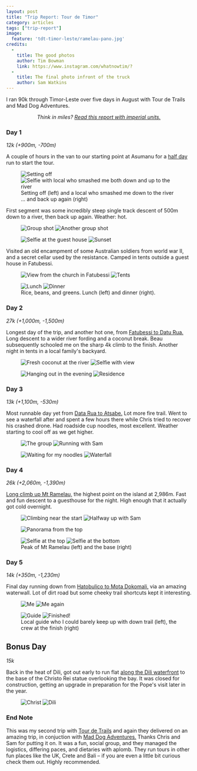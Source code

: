 ```yaml
---
layout: post
title: "Trip Report: Tour de Timor"
category: articles
tags: ["trip-report"]
image:
  feature: 'tdt-timor-leste/ramelau-pano.jpg'
credits:
  -
    title: The good photos
    author: Tim Bowman
    link: https://www.instagram.com/whatnowtim/?
  -
    title: The final photo infront of the truck
    author: Sam Watkins
---
```


I ran <span data-alt='55mi'>90k</span> through Timor-Leste over five days in August with Tour de Trails and Mad Dog Adventures.

<center><em>
<span data-alt="Think in kays?">Think in miles?</span> <a data-alt-href="?" href="?imperial=true">Read this report with <span data-alt="metric">imperial</span> units.</a>
</em></center>

### Day 1

<em><span data-alt="7mi (+2,950ft, -2,300ft)">12k (+900m, -700m)</span></em>

A couple of hours in the van to our starting point at Asumanu for a <a href="https://www.strava.com/activities/12101286381">half day</a> run to start the tour.

<figure class='image-strip-1-to-2'>
  <img src="/images/tdt-timor-leste/day-1-start.jpg" alt="Setting off" />
  <img src="/images/tdt-timor-leste/day-1-river.jpg" alt="Selfie with local who smashed me both down and up to the river" />
  <figcaption>Setting off (left) and a local who smashed me down to the river ... and back up again (right)</figcaption>
</figure>

First segment was some incredibly steep single track descent of <span
data-alt="1,600ft">500m</span> down to a river, then back up again. Weather:
hot.

<figure class='image-strip'>
  <img src="/images/tdt-timor-leste/day-1-1.jpg" alt="Group shot" />
  <img src="/images/tdt-timor-leste/day-1-2.jpg" alt="Another group shot" />
</figure>

<figure class='image-strip'>
  <img src="/images/tdt-timor-leste/day-1-end.jpg" alt="Selfie at the guest house" />
  <img src="/images/tdt-timor-leste/day-1-end-2.jpg" alt="Sunset" />
</figure>

Visited an old encampment of some Australian soldiers from world war II,
and a secret cellar used by the resistance. Camped in tents outside a guest house in Fatubessi.

<figure class='image-strip'>
  <img src="/images/tdt-timor-leste/day-1-view.jpg" alt="View from the church in Fatubessi" />
  <img src="/images/tdt-timor-leste/day-1-tents.jpg" alt="Tents" />
</figure>

<figure class='image-strip'>
  <img src="/images/tdt-timor-leste/day-1-lunch.jpg" alt="Lunch" />
  <img src="/images/tdt-timor-leste/day-1-dinner.jpg" alt="Dinner" />
  <figcaption>Rice, beans, and greens. Lunch (left) and dinner (right).</figcaption>
</figure>

### Day 2

<em><span data-alt="17mi (+3,000ft, -4,500ft)">27k (+1,000m, -1,500m)</span></em>

Longest day of the trip, and another hot one, from <a href="https://www.strava.com/activities/12101286623">Fatubessi to Datu Rua.</a> Long
descent to a wider river fording and a coconut break. Beau subsequently
schooled me on the sharp <span data-alt="2.5mi">4k</span> climb to the finish.
Another night in tents in a local family's backyard.

<figure class='image-strip-1-to-2'>
  <img src="/images/tdt-timor-leste/day-2-coconut.jpg" alt="Fresh coconut at the river" />
  <img src="/images/tdt-timor-leste/day-2-view.jpg" alt="Selfie with view" />
</figure>

<figure class='image-strip'>
  <img src="/images/tdt-timor-leste/day-2-relax.jpg" alt="Hanging out in the evening" />
  <img src="/images/tdt-timor-leste/day-2-kitchen.jpg" alt="Residence" />
</figure>

### Day 3

<em><span data-alt="8mi (+3,700ft, -1,700ft)">13k (+1,100m, -530m)</span></em>

Most runnable day yet from [Data Rua to
Atsabe.](https://www.strava.com/activities/12101286392) Lot more fire trail.
Went to see a waterfall after and spent a few hours there while Chris tried to
recover his crashed drone. Had roadside cup noodles, most excellent. Weather
starting to cool off as we get higher.

<figure class='image-strip'>
  <img src="/images/tdt-timor-leste/day-3-group.jpg" alt="The group" />
  <img src="/images/tdt-timor-leste/day-3-sam.jpg" alt="Running with Sam" />
</figure>

<figure class='image-strip'>
  <img src="/images/tdt-timor-leste/day-3-noods.jpg" alt="Waiting for my noodles" />
  <img src="/images/tdt-timor-leste/day-3-waterfall.jpg" alt="Waterfall" />
</figure>

### Day 4

<em><span data-alt="16mi (+6,750ft, -4,560ft)">26k (+2,060m, -1,390m)</span></em>

<a href="https://www.strava.com/activities/12101286668">Long climb up Mt Ramelau,</a> the highest point on the island at <span data-alt="9,797ft.">2,986m.</span> Fast and fun descent to a guesthouse for the night. High enough that it actually got cold overnight.

<figure class='image-strip'>
  <img src="/images/tdt-timor-leste/day-4-climbing.jpg" alt="Climbing near the start" />
  <img src="/images/tdt-timor-leste/day-4-halfway.jpg" alt="Halfway up with Sam" />
</figure>
<figure>
  <img src="/images/tdt-timor-leste/ramelau-pano.jpg" alt="Panorama from the top" />
</figure>
<figure class='image-strip'>
  <img src="/images/tdt-timor-leste/ramelau-peak.jpg" alt="Selfie at the top" />
  <img src="/images/tdt-timor-leste/ramelau-base.jpg" alt="Selfie at the bottom" />
  <figcaption>Peak of Mt Ramelau (left) and the base (right)</figcaption>
</figure>


### Day 5

<em><span data-alt="9mi (+1,150ft, 4,000ft)">14k (+350m, -1,230m)</span></em>

Final day running down from <a href="https://www.strava.com/activities/12111937843">Hatobulico to Mota Dokomali,</a> via an amazing
waterwall. Lot of dirt road but some cheeky trail shortcuts kept it
interesting.

<figure class='image-strip-3-to-1'>
  <img src="/images/tdt-timor-leste/day-5-landscape.jpg" alt="Me" />
  <img src="/images/tdt-timor-leste/day-5-portrait.jpg" alt="Me again" />
</figure>

<figure class='image-strip-1-to-3'>
  <img src="/images/tdt-timor-leste/day-5-kid.jpg" alt="Guide" />
  <img src="/images/tdt-timor-leste/day-5-finished.jpg" alt="Finished!" />
  <figcaption>Local guide who I could barely keep up with down trail (left), the crew at the finish (right)</figcaption>
</figure>

## Bonus Day

<em><span data-alt="9mi">15k</span></em>

Back in the heat of Dili, got out early to run flat <a href="https://www.strava.com/activities/12115137063">along the Dili waterfront</a> to the base of the Christo Rei statue overlooking the bay. It was closed for construction, getting an upgrade in preparation for the Pope's visit later in the year.


<figure class='image-strip'>
  <img src="/images/tdt-timor-leste/day-6-christ.jpg" alt="Christ" />
  <img src="/images/tdt-timor-leste/day-6-dili.jpg" alt="Dili" />
</figure>

### End Note

This was my second trip with [Tour de Trails](https://tourdetrails.com/) and again they delivered on an amazing trip, in conjuction with [Mad Dog Adventures.](https://maddogadventures.com.au/) Thanks Chris and Sam for putting it on. It was a fun, social group, and they managed the logistics, differing paces, and dietaries with aplomb. They run tours in other fun places like the UK, Crete and Bali – if you are even a little bit curious check them out. Highly recommended.
